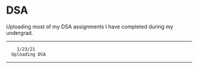 # DSA

Uploading most of my DSA assignments I have completed during my undergrad.

----------------------
        1/23/21
      Uploading DSA
----------------------
